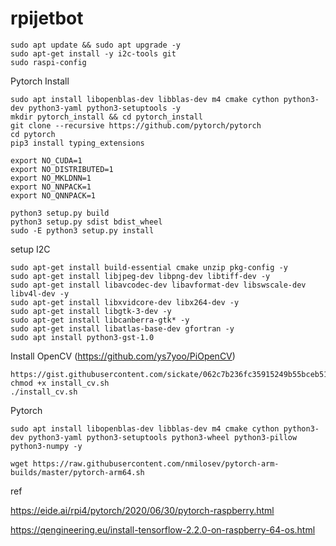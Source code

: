 # rpijetbot

```
sudo apt update && sudo apt upgrade -y
sudo apt-get install -y i2c-tools git
sudo raspi-config
```
Pytorch Install
```
sudo apt install libopenblas-dev libblas-dev m4 cmake cython python3-dev python3-yaml python3-setuptools -y
mkdir pytorch_install && cd pytorch_install
git clone --recursive https://github.com/pytorch/pytorch
cd pytorch
pip3 install typing_extensions

export NO_CUDA=1
export NO_DISTRIBUTED=1
export NO_MKLDNN=1 
export NO_NNPACK=1
export NO_QNNPACK=1

python3 setup.py build
python3 setup.py sdist bdist_wheel
sudo -E python3 setup.py install
```
setup I2C

```
sudo apt-get install build-essential cmake unzip pkg-config -y 
sudo apt-get install libjpeg-dev libpng-dev libtiff-dev -y
sudo apt-get install libavcodec-dev libavformat-dev libswscale-dev libv4l-dev -y
sudo apt-get install libxvidcore-dev libx264-dev -y
sudo apt-get install libgtk-3-dev -y
sudo apt-get install libcanberra-gtk* -y
sudo apt-get install libatlas-base-dev gfortran -y
sudo apt install python3-gst-1.0

```
Install OpenCV (https://github.com/ys7yoo/PiOpenCV)
```
https://gist.githubusercontent.com/sickate/062c7b236fc35915249b55bceb51e3a7/raw/0d13f297af6fa149b46f52b62c888701ab24000b/install_cv.sh
chmod +x install_cv.sh
./install_cv.sh
```

Pytorch
```
sudo apt install libopenblas-dev libblas-dev m4 cmake cython python3-dev python3-yaml python3-setuptools python3-wheel python3-pillow python3-numpy -y

wget https://raw.githubusercontent.com/nmilosev/pytorch-arm-builds/master/pytorch-arm64.sh
```
ref

https://eide.ai/rpi4/pytorch/2020/06/30/pytorch-raspberry.html

https://qengineering.eu/install-tensorflow-2.2.0-on-raspberry-64-os.html
